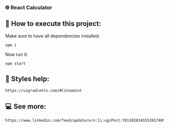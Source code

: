 ### 🌐 React Calculator

## 🚀 How to execute this project:

Make sure to have all dependencies installed:
```
npm i
```
Now run it:
```
npm start
```

## 🍹 Styles help:
```
https://uigradients.com/#Cinnamint
```

## 💻 See more:
```
https://www.linkedin.com/feed/update/urn:li:ugcPost:7013828341552017409/
```
